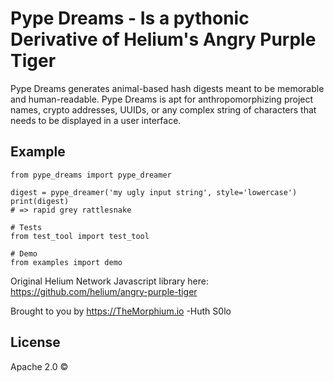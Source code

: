 # Pype Dreams - Is a pythonic Derivative of Helium's Angry Purple Tiger
Pype Dreams generates animal-based hash digests meant to be memorable
and human-readable. Pype Dreams is apt for anthropomorphizing project
names, crypto addresses, UUIDs, or any complex string of characters that
needs to be displayed in a user interface.

## Example

```
from pype_dreams import pype_dreamer

digest = pype_dreamer('my ugly input string', style='lowercase')
print(digest)
# => rapid grey rattlesnake

# Tests
from test_tool import test_tool

# Demo
from examples import demo

```

Original Helium Network Javascript library here: https://github.com/helium/angry-purple-tiger

Brought to you by https://TheMorphium.io
-Huth S0lo

## License
Apache 2.0 ©
